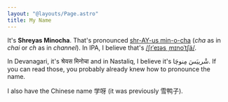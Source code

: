 ```yaml
---
layout: "@layouts/Page.astro"
title: My Name
---
```


It's **Shreyas Minocha**. That's pronounced [shr-AY-us min-o-cha](/name.flac) (_cha_ as in _chai_ or _ch_ as in _channel_). In IPA, I believe that's [/ʃrˈeɪəs ˌmɪnoˈtʃä/](https://ipa-reader.com/?text=%CA%83r%CB%88e%C9%AA%C9%99s%20%CB%8Cm%C9%AAno%CB%88t%CA%83%C3%A4&voice=Aditi).

In Devanagari, it's श्रेयस मिनोचा and in Nastaliq, I believe it's شْرییَسَ مِنوچَا. If you can read those, you probably already knew how to pronounce the name.

I also have the Chinese name 学呀 (it was previously 雪鸭子).
